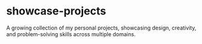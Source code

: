# showcase-projects
A growing collection of my personal projects, showcasing design, creativity, and problem-solving skills across multiple domains.
